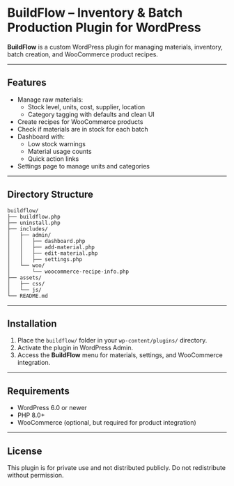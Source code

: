 # BuildFlow – Inventory & Batch Production Plugin for WordPress

**BuildFlow** is a custom WordPress plugin for managing materials, inventory, batch creation, and WooCommerce product recipes.

---

## Features

- Manage raw materials:
  - Stock level, units, cost, supplier, location
  - Category tagging with defaults and clean UI
- Create recipes for WooCommerce products
- Check if materials are in stock for each batch
- Dashboard with:
  - Low stock warnings
  - Material usage counts
  - Quick action links
- Settings page to manage units and categories

---

## Directory Structure

```
buildflow/
├── buildflow.php
├── uninstall.php
├── includes/
│   ├── admin/
│   │   ├── dashboard.php
│   │   ├── add-material.php
│   │   ├── edit-material.php
│   │   ├── settings.php
│   └── woo/
│       └── woocommerce-recipe-info.php
├── assets/
│   ├── css/
│   └── js/
└── README.md
```

---

## Installation

1. Place the `buildflow/` folder in your `wp-content/plugins/` directory.
2. Activate the plugin in WordPress Admin.
3. Access the **BuildFlow** menu for materials, settings, and WooCommerce integration.

---

## Requirements

- WordPress 6.0 or newer
- PHP 8.0+
- WooCommerce (optional, but required for product integration)

---

## License

This plugin is for private use and not distributed publicly. Do not redistribute without permission.
